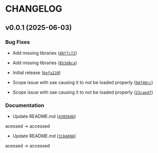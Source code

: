 # CHANGELOG


## v0.0.1 (2025-06-03)

### Bug Fixes

- Add missing libraries
  ([`d6f7c72`](https://github.com/anthonyduong9/delphi/commit/d6f7c72c0b9dd4fd12dc78aa75fd77d146b0199b))

- Add missing libraries
  ([`853d8ca`](https://github.com/anthonyduong9/delphi/commit/853d8ca93256b8bda1395bab08199de45eb63926))

- Initial release
  ([`6efa228`](https://github.com/anthonyduong9/delphi/commit/6efa228c8d9c0fddc6cb21760c1adb1d51ffdc77))

- Scope issue with sae causing it to not be loaded properly
  ([`94f40cc`](https://github.com/anthonyduong9/delphi/commit/94f40cc8def426baa9be682e22c96d4c31a8b5ed))

- Scope issue with sae causing it to not be loaded properly
  ([`23caed7`](https://github.com/anthonyduong9/delphi/commit/23caed746e0536da5a0739b6f0cdf12c678be467))

### Documentation

- Update README.md
  ([`4385b0b`](https://github.com/anthonyduong9/delphi/commit/4385b0b3a9ee99fdbf5713a3f990ab5721b12d1e))

acessed -> accessed

- Update README.md
  ([`31b6896`](https://github.com/anthonyduong9/delphi/commit/31b6896ae412903ab797da429f8c834a26a8dfed))

acessed -> accessed
